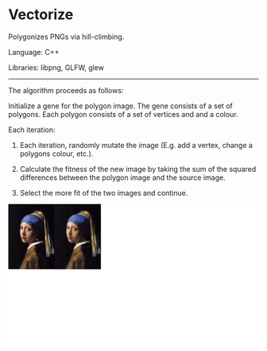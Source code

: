 Vectorize
============

Polygonizes PNGs via hill-climbing.

Language: C++

Libraries: libpng, GLFW, glew

---

The algorithm proceeds as follows:

Initialize a gene for the polygon image. The gene consists of a set of polygons.
Each polygon consists of a set of vertices and and a colour.

Each iteration:

1. Each iteration, randomly mutate the image (E.g. add a vertex, change a polygons
   colour, etc.). 

2. Calculate the fitness of the new image by taking the sum of the squared differences
   between the polygon image and the source image.
   
3. Select the more fit of the two images and continue.

![example](https://github.com/orglofch/Vectorize/blob/master/images/example.png)
